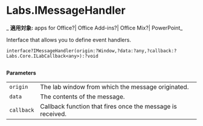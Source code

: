 
# Labs.IMessageHandler

 _ **適用対象:** apps for Office?| Office Add-ins?| Office Mix?| PowerPoint_

Interface that allows you to define event handlers.

```
interface?IMessageHandler(origin:?Window,?data:?any,?callback:?Labs.Core.ILabCallback<any>):?void
```


## 

 **Parameters**


|||
|:-----|:-----|
| `origin`|The lab window from which the message originated.|
| `data`|The contents of the message.|
| `callback`|Callback function that fires once the message is received.|
